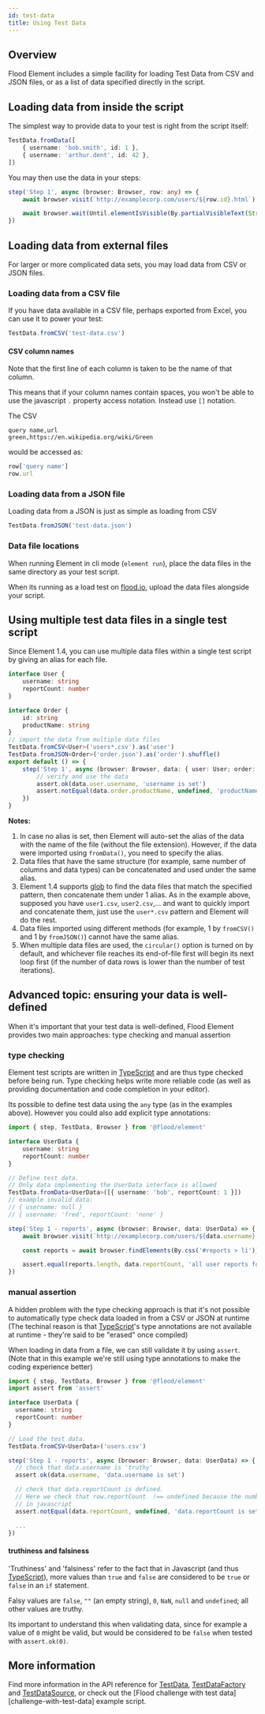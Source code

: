 ```yaml
---
id: test-data
title: Using Test Data
---
```


## Overview

Flood Element includes a simple facility for loading Test Data from CSV and JSON files, or as a list of data specified directly in the script.

## Loading data from inside the script

The simplest way to provide data to your test is right from the script itself:

```typescript
TestData.fromData([
	{ username: 'bob.smith', id: 1 },
	{ username: 'arthur.dent', id: 42 },
])
```

You may then use the data in your steps:

```typescript
step('Step 1', async (browser: Browser, row: any) => {
	await browser.visit(`http://examplecorp.com/users/${row.id}.html`)

	await browser.wait(Until.elementIsVisible(By.partialVisibleText(String(row.id))))
})
```

## Loading data from external files

For larger or more complicated data sets, you may load data from CSV or JSON files.

### Loading data from a CSV file

If you have data available in a CSV file, perhaps exported from Excel, you can use it to power your test:

```typescript
TestData.fromCSV('test-data.csv')
```

#### CSV column names

Note that the first line of each column is taken to be the name of that column.

This means that if your column names contain spaces, you won't be able to use the javascript `.` property access notation.
Instead use `[]` notation.

The CSV

```csv
query name,url
green,https://en.wikipedia.org/wiki/Green
```

would be accessed as:

```typescript
row['query name']
row.url
```

### Loading data from a JSON file

Loading data from a JSON is just as simple as loading from CSV

```typescript
TestData.fromJSON('test-data.json')
```

### Data file locations

When running Element in cli mode (`element run`), place the data files in the same directory as your test script.

When its running as a load test on [flood.io](https://flood.io), upload the data files alongside your script.

## Using multiple test data files in a single test script

Since Element 1.4, you can use multiple data files within a single test script by giving an alias for each file.

```typescript
interface User {
	username: string
	reportCount: number
}

interface Order {
	id: string
	productName: string
}
// import the data from multiple data files
TestData.fromCSV<User>('users*.csv').as('user')
TestData.fromJSON<Order>('order.json').as('order').shuffle()
export default () => {
	step('Step 1', async (browser: Browser, data: { user: User; order: Order }) => {
		// verify and use the data
		assert.ok(data.user.username, 'username is set')
		assert.notEqual(data.order.productName, undefined, 'productName is set')
	})
}
```

**Notes:**

1. In case no alias is set, then Element will auto-set the alias of the data with the name of the file (without the file extension). However, if the data were imported using `fromData()`, you need to specify the alias.
2. Data files that have the same structure (for example, same number of columns and data types) can be concatenated and used under the same alias.
3. Element 1.4 supports [glob](https://www.npmjs.com/package/glob) to find the data files that match the specified pattern, then concatenate them under 1 alias. As in the example above, supposed you have `user1.csv`, `user2.csv`,... and want to quickly import and concatenate them, just use the `user*.csv` pattern and Element will do the rest.
4. Data files imported using different methods (for example, 1 by `fromCSV()` and 1 by `fromJSON()`) cannot have the same alias.
5. When multiple data files are used, the `circular()` option is turned on by default, and whichever file reaches its end-of-file first will begin its next loop first (if the number of data rows is lower than the number of test iterations).

## Advanced topic: ensuring your data is well-defined

When it's important that your test data is well-defined, Flood Element provides two main approaches: type checking and manual assertion

### type checking

Element test scripts are written in [TypeScript] and are thus type checked before being run. Type checking helps write more reliable code (as well as providing documentation and code completion in your editor).

Its possible to define test data using the `any` type (as in the examples above). However you could also add explicit type annotations:

```typescript
import { step, TestData, Browser } from '@flood/element'

interface UserData {
	username: string
	reportCount: number
}

// Define test data.
// Only data implementing the UserData interface is allowed
TestData.fromData<UserData>([{ username: 'bob', reportCount: 1 }])
// example invalid data:
// { username: null }
// { username: 'fred', reportCount: 'none' }

step('Step 1 - reports', async (browser: Browser, data: UserData) => {
	await browser.visit(`http://examplecorp.com/users/${data.username}.html`)

	const reports = await browser.findElements(By.css('#reports > li'))

	assert.equal(reports.length, data.reportCount, 'all user reports found')
})
```

### manual assertion

A hidden problem with the type checking approach is that it's not possible to automatically type check data loaded in from a CSV or JSON at runtime (The techinal reason is that [TypeScript]'s type annotations are not available at runtime - they're said to be "erased" once compiled)

When loading in data from a file, we can still validate it by using `assert`. (Note that in this example we're still using type annotations to make the coding experience better)

```typescript
import { step, TestData, Browser } from '@flood/element'
import assert from 'assert'

interface UserData {
  username: string
  reportCount: number
}

// Load the test data.
TestData.fromCSV<UserData>('users.csv')

step('Step 1 - reports', async (browser: Browser, data: UserData) => {
  // check that data.username is 'truthy'
  assert.ok(data.username, 'data.username is set')

  // check that data.reportCount is defined.
  // Here we check that row.reportCount  !== undefined because the number 0 is considered to be 'falsy'
  // in javascript
  assert.notEqual(data.reportCount, undefined, 'data.reportCount is set')

  ...
})
```

#### truthiness and falsiness

'Truthiness' and 'falsiness' refer to the fact that in Javascript (and thus [TypeScript]), more values than `true` and `false` are considered to be `true` or `false` in an `if` statement.

Falsy values are `false`, `""` (an empty string), `0`, `NaN`, `null` and `undefined`; all other values are truthy.

Its important to understand this when validating data, since for example a value of `0` might be valid, but would be considered to be `false` when tested with `assert.ok(0)`.

## More information

Find more information in the API reference for [TestData], [TestDataFactory] and [TestDataSource], or check out the [Flood challenge with test data][challenge-with-test-data] example script.

[typescript]: https://www.typescriptlang.org/

<!-- suffix -->

[typescript]: https://www.typescriptlang.org/
[testdata]: ../api/TestData.md#testdata
[testdatafactory]: ../api/TestData.md#testdatafactory
[testdatasource]: ../api/TestData.md#testdatasource

